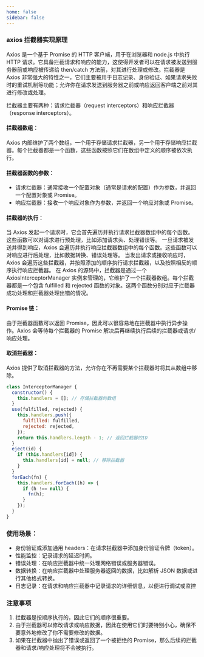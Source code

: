 ```yaml
---
home: false
sidebar: false
---
```


### axios 拦截器实现原理

Axios 是一个基于 Promise 的 HTTP 客户端，用于在浏览器和 node.js 中执行 HTTP 请求。它具备拦截请求和响应的能力，这使得开发者可以在请求被发送到服务器前或响应被传递给 then/catch 方法前，对其进行处理或修改。拦截器是 Axios 非常强大的特性之一，它们主要被用于日志记录、身份验证、如果请求失败时的重试机制等功能；允许你在请求发送到服务器之前或响应返回客户端之前对其进行修改或处理。

拦截器主要有两种：请求拦截器（request interceptors）和响应拦截器（response interceptors）。

#### 拦截器数组：

Axios 内部维护了两个数组，一个用于存储请求拦截器，另一个用于存储响应拦截器。每个拦截器都是一个函数，这些函数按照它们在数组中定义的顺序被依次执行。

#### 拦截器函数的参数：

- 请求拦截器：通常接收一个配置对象（通常是请求的配置）作为参数，并返回一个配置对象或 Promise。
- 响应拦截器：接收一个响应对象作为参数，并返回一个响应对象或 Promise。

#### 拦截器的执行：

当 Axios 发起一个请求时，它会首先遍历并执行请求拦截器数组中的每个函数。这些函数可以对请求进行预处理，比如添加请求头、处理错误等。
一旦请求被发送并得到响应，Axios 会遍历并执行响应拦截器数组中的每个函数。这些函数可以对响应进行后处理，比如数据转换、错误处理等。
当发出请求或接收响应时，Axios 会遍历这些拦截器，并按照添加的顺序执行请求拦截器，以及按照相反的顺序执行响应拦截器。
在 Axios 的源码中，拦截器是通过一个 AxiosInterceptorManager 实例来管理的，它维护了一个拦截器数组。每个拦截器都是一个包含 fulfilled 和 rejected 函数的对象。这两个函数分别对应于拦截器成功处理和拦截器处理出错的情况。

#### Promise 链：

由于拦截器函数可以返回 Promise，因此可以很容易地在拦截器中执行异步操作。Axios 会等待每个拦截器的 Promise 解决后再继续执行后续的拦截器或请求/响应处理。

#### 取消拦截器：

Axios 提供了取消拦截器的方法，允许你在不再需要某个拦截器时将其从数组中移除。

```javascript
class InterceptorManager {
  constructor() {
    this.handlers = []; // 存储拦截器的数组
  }
  use(fulfilled, rejected) {
    this.handlers.push({
      fulfilled: fulfilled,
      rejected: rejected,
    });
    return this.handlers.length - 1; // 返回拦截器的ID
  }
  eject(id) {
    if (this.handlers[id]) {
      this.handlers[id] = null; // 移除拦截器
    }
  }
  forEach(fn) {
    this.handlers.forEach((h) => {
      if (h !== null) {
        fn(h);
      }
    });
  }
}
```

### 使用场景：

- 身份验证或添加通用 headers：在请求拦截器中添加身份验证令牌（token）。
- 性能监控：记录请求的延迟时间。
- 错误处理：在响应拦截器中统一处理网络错误或服务器错误。
- 数据转换：在响应拦截器中处理服务器返回的数据，比如解析 JSON 数据或进行其他格式转换。
- 日志记录：在请求和响应拦截器中记录请求的详细信息，以便进行调试或监控

### 注意事项

1. 拦截器是按顺序执行的，因此它们的顺序很重要。
2. 由于拦截器可以修改请求或响应数据，因此在使用它们时要特别小心，确保不要意外地修改了你不需要修改的数据。
3. 如果在拦截器中抛出了错误或返回了一个被拒绝的 Promise，那么后续的拦截器和请求/响应处理将不会被执行。
